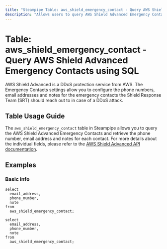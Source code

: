 ```yaml
---
title: "Steampipe Table: aws_shield_emergency_contact - Query AWS Shield Advanced Emergency Contacts using SQL"
description: "Allows users to query AWS Shield Advanced Emergency Contacts and retrieve the phone number, email address and notes for each contact."
---
```


# Table: aws_shield_emergency_contact - Query AWS Shield Advanced Emergency Contacts using SQL

AWS Shield Advanced is a DDoS protection service from AWS. The Emergency Contacts settings allow you to configure the phone numbers, email addresses and notes for the emergency contacts the Shield Response Team (SRT) should reach out to in case of a DDoS attack.

## Table Usage Guide

The `aws_shield_emergency_contact` table in Steampipe allows you to query the AWS Shield Advanced Emergency Contacts and retrieve the phone number, email address and notes for each contact. For more details about the individual fields, please refer to the [AWS Shield Advanced API documentation](https://docs.aws.amazon.com/waf/latest/DDOSAPIReference/API_DescribeEmergencyContactSettings.html).

## Examples

### Basic info

```sql+postgres
select
  email_address,
  phone_number,
  note
from
  aws_shield_emergency_contact;
```

```sql+sqlite
select
  email_address,
  phone_number,
  note
from
  aws_shield_emergency_contact;
```
